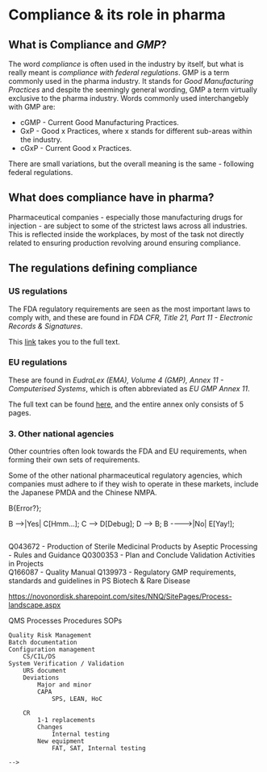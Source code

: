# Compliance & its role in pharma

## What is Compliance and _GMP_?
The word _compliance_ is often used in the industry by itself, but what is really meant is _compliance with federal regulations_. 
GMP is a term commonly used in the pharma industry. It stands for _Good Manufacturing Practices_ and despite 
the seemingly general wording, GMP a term virtually exclusive to the pharma industry. Words commonly used interchangebly with GMP are:

* cGMP - Current Good Manufacturing Practices.
* GxP - Good x Practices, where x stands for different sub-areas within the industry.
* cGxP - Current Good x Practices.

There are small variations, but the overall meaning is the same - following federal regulations.

## What does compliance have in pharma?
Pharmaceutical companies - especially those manufacturing drugs for injection - are subject to some of the strictest 
laws across all industries. This is reflected inside the workplaces, by most of the task not directly related to ensuring 
production revolving around ensuring compliance.

## The regulations defining compliance
### US regulations
The FDA regulatory requirements are seen as the most important laws to comply with, and these are found in 
_FDA CFR, Title 21, Part 11 - Electronic Records & Signatures_.

This [link](https://www.ecfr.gov/current/title-21/chapter-I/subchapter-A/part-11) takes you to the full text.


### EU regulations
These are found in _EudraLex (EMA), Volume 4 (GMP), Annex 11 - Computerised Systems_, which is often abbreviated as _EU GMP Annex 11_.

The full text can be found [here](https://health.ec.europa.eu/system/files/2016-11/annex11_01-2011_en_0.pdf), 
and the entire annex only consists of 5 pages.

### 3. Other national agencies
Other countries often look towards the FDA and EU requirements, when forming their own sets of requirements.

Some of the other national pharmaceutical regulatory agencies, 
which companies must adhere to if they wish to operate in these markets, include the Japanese PMDA and the Chinese NMPA.



<!-- The high degree of desired regulatory controll of governmental agencies, mean that laws governing daily life on
pharmaceutical plants are very encompassing. This entails describing most actions through SOPs - Standard Operating Procedures. -->


<!-- _Software validation is part of the computerized systems validation (CSV) process._ -->

<!--
``` mermaid
graph LR
  A[Start] --> B{Error?};
  B -->|Yes| C[Hmm...];
  C --> D[Debug];
  D --> B;
  B ---->|No| E[Yay!];
```

```
Q043672 - Production of Sterile Medicinal Products by Aseptic Processing - Rules and Guidance
Q0300353 - Plan and Conclude Validation Activities in Projects	
Q166087​ - Quality Manual 
Q139973 - Regulatory GMP requirements, standards and guidelines in PS Biotech & Rare Disease

https://novonordisk.sharepoint.com/sites/NNQ/SitePages/Process-landscape.aspx

QMS
	Processes
	Procedures
		SOPs
	
	Quality Risk Management
	Batch documentation
	Configuration management
		CS/CIL/DS
	System Verification / Validation
		URS document
		Deviations
			Major and minor
			CAPA
				SPS, LEAN, HoC

		CR
			1-1 replacements
			Changes
				Internal testing
			New equipment
				FAT, SAT, Internal testing
```
-->